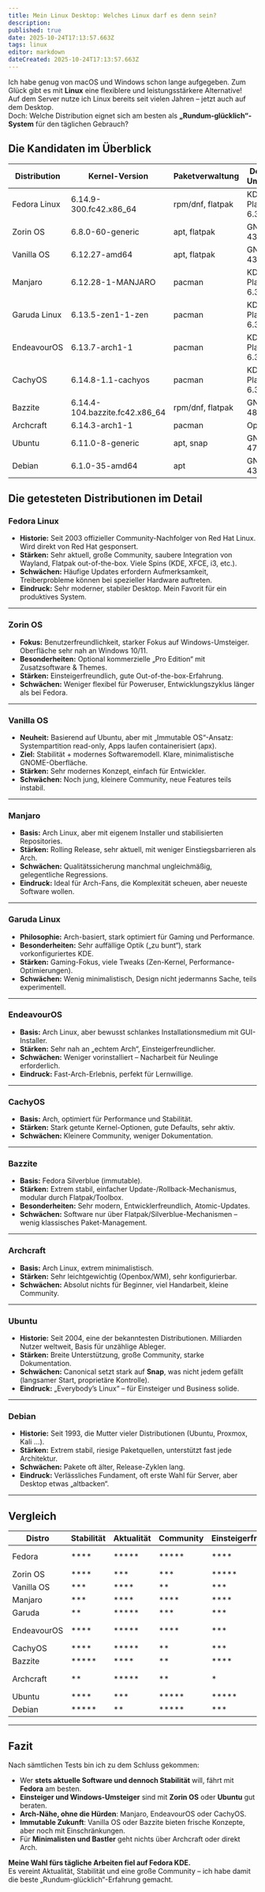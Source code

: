 ```yaml
---
title: Mein Linux Desktop: Welches Linux darf es denn sein?
description: 
published: true
date: 2025-10-24T17:13:57.663Z
tags: linux
editor: markdown
dateCreated: 2025-10-24T17:13:57.663Z
---
```



Ich habe genug von macOS und Windows schon lange aufgegeben. Zum Glück gibt es mit **Linux** eine flexiblere und leistungsstärkere Alternative!  
Auf dem Server nutze ich Linux bereits seit vielen Jahren – jetzt auch auf dem Desktop.  
Doch: Welche Distribution eignet sich am besten als **„Rundum-glücklich“-System** für den täglichen Gebrauch?  


## Die Kandidaten im Überblick  

| Distribution   | Kernel-Version                  | Paketverwaltung | Desktop-Umgebung    | Window-Manager |
|----------------|---------------------------------|----------------|---------------------|----------------|
| Fedora Linux   | 6.14.9-300.fc42.x86_64          | rpm/dnf, flatpak | KDE Plasma 6.3.5    | KWin           |
| Zorin OS       | 6.8.0-60-generic                | apt, flatpak   | GNOME 43.9          | Mutter         |
| Vanilla OS     | 6.12.27-amd64                   | apt, flatpak   | GNOME 43.9          | Mutter         |    
| Manjaro        | 6.12.28-1-MANJARO               | pacman         | KDE Plasma 6.3.5    | KWin           |
| Garuda Linux   | 6.13.5-zen1-1-zen               | pacman         | KDE Plasma 6.3.2    | KWin           |
| EndeavourOS    | 6.13.7-arch1-1                  | pacman         | KDE Plasma 6.3.3    | KWin           |
| CachyOS        | 6.14.8-1.1-cachyos              | pacman         | KDE Plasma 6.3.5    | KWin           |
| Bazzite        | 6.14.4-104.bazzite.fc42.x86_64  | rpm/dnf, flatpak | GNOME 48.1          | Mutter         |
| Archcraft      | 6.14.3-arch1-1                  | pacman         | Openbox             | Openbox        | 
| Ubuntu         | 6.11.0-8-generic                | apt, snap      | GNOME 47.0          | Mutter         |
| Debian         | 6.1.0-35-amd64                  | apt            | GNOME 43.9          | Mutter         |


## Die getesteten Distributionen im Detail  

### **Fedora Linux**  
- **Historie:** Seit 2003 offizieller Community-Nachfolger von Red Hat Linux. Wird direkt von Red Hat gesponsert.  
- **Stärken:** Sehr aktuell, große Community, saubere Integration von Wayland, Flatpak out-of-the-box. Viele Spins (KDE, XFCE, i3, etc.).  
- **Schwächen:** Häufige Updates erfordern Aufmerksamkeit, Treiberprobleme können bei spezieller Hardware auftreten.  
- **Eindruck:** Sehr moderner, stabiler Desktop. Mein Favorit für ein produktives System.  

---

### **Zorin OS**  
- **Fokus:** Benutzerfreundlichkeit, starker Fokus auf Windows-Umsteiger. Oberfläche sehr nah an Windows 10/11.  
- **Besonderheiten:** Optional kommerzielle „Pro Edition“ mit Zusatzsoftware & Themes.  
- **Stärken:** Einsteigerfreundlich, gute Out-of-the-box-Erfahrung.  
- **Schwächen:** Weniger flexibel für Poweruser, Entwicklungszyklus länger als bei Fedora.  

---

### **Vanilla OS**  
- **Neuheit:** Basierend auf Ubuntu, aber mit „Immutable OS“-Ansatz: Systempartition read-only, Apps laufen containerisiert (apx).  
- **Ziel:** Stabilität + modernes Softwaremodell. Klare, minimalistische GNOME-Oberfläche.  
- **Stärken:** Sehr modernes Konzept, einfach für Entwickler.  
- **Schwächen:** Noch jung, kleinere Community, neue Features teils instabil.  

---

### **Manjaro**  
- **Basis:** Arch Linux, aber mit eigenem Installer und stabilisierten Repositories.  
- **Stärken:** Rolling Release, sehr aktuell, mit weniger Einstiegsbarrieren als Arch.  
- **Schwächen:** Qualitätssicherung manchmal ungleichmäßig, gelegentliche Regressions.  
- **Eindruck:** Ideal für Arch-Fans, die Komplexität scheuen, aber neueste Software wollen.  

---

### **Garuda Linux**  
- **Philosophie:** Arch-basiert, stark optimiert für Gaming und Performance.  
- **Besonderheiten:** Sehr auffällige Optik („zu bunt“), stark vorkonfiguriertes KDE.  
- **Stärken:** Gaming-Fokus, viele Tweaks (Zen-Kernel, Performance-Optimierungen).  
- **Schwächen:** Wenig minimalistisch, Design nicht jedermanns Sache, teils experimentell.  

---

### **EndeavourOS**  
- **Basis:** Arch Linux, aber bewusst schlankes Installationsmedium mit GUI-Installer.  
- **Stärken:** Sehr nah an „echtem Arch“, Einsteigerfreundlicher.  
- **Schwächen:** Weniger vorinstalliert – Nacharbeit für Neulinge erforderlich.  
- **Eindruck:** Fast-Arch-Erlebnis, perfekt für Lernwillige.  

---

### **CachyOS**  
- **Basis:** Arch, optimiert für Performance und Stabilität.  
- **Stärken:** Stark getunte Kernel-Optionen, gute Defaults, sehr aktiv.  
- **Schwächen:** Kleinere Community, weniger Dokumentation.  

---

### **Bazzite**  
- **Basis:** Fedora Silverblue (immutable).  
- **Stärken:** Extrem stabil, einfacher Update-/Rollback-Mechanismus, modular durch Flatpak/Toolbox.  
- **Besonderheiten:** Sehr modern, Entwicklerfreundlich, Atomic-Updates.  
- **Schwächen:** Software nur über Flatpak/Silverblue-Mechanismen – wenig klassisches Paket-Management.  

---

### **Archcraft**  
- **Basis:** Arch Linux, extrem minimalistisch.  
- **Stärken:** Sehr leichtgewichtig (Openbox/WM), sehr konfigurierbar.  
- **Schwächen:** Absolut nichts für Beginner, viel Handarbeit, kleine Community.  

---

### **Ubuntu**  
- **Historie:** Seit 2004, eine der bekanntesten Distributionen. Milliarden Nutzer weltweit, Basis für unzählige Ableger.  
- **Stärken:** Breite Unterstützung, große Community, starke Dokumentation.  
- **Schwächen:** Canonical setzt stark auf **Snap**, was nicht jedem gefällt (langsamer Start, proprietäre Kontrolle).  
- **Eindruck:** „Everybody’s Linux“ – für Einsteiger und Business solide.  

---

### **Debian**  
- **Historie:** Seit 1993, die Mutter vieler Distributionen (Ubuntu, Proxmox, Kali …).  
- **Stärken:** Extrem stabil, riesige Paketquellen, unterstützt fast jede Architektur.  
- **Schwächen:** Pakete oft älter, Release-Zyklen lang.  
- **Eindruck:** Verlässliches Fundament, oft erste Wahl für Server, aber Desktop etwas „altbacken“.  

---

## Vergleich  

| Distro       | Stabilität | Aktualität | Community | Einsteigerfreundlich | Besonderheit                         |
|--------------|-----------|------------|-----------|----------------------|--------------------------------------|
| Fedora       | ****      | *****      | *****     | ****                 | Schnell neue Technologien integriert |
| Zorin OS     | ****      | ***        | ***       | *****                | Ideal für Windows-Umsteiger          |
| Vanilla OS   | ***       | ****       | **        | ***                  | Immutable Ansatz, modern             |
| Manjaro      | ***       | ****       | ****      | ****                 | Rolling Release, Arch-light          |
| Garuda       | **        | *****      | ***       | ***                  | Gaming & „bunt“                      |
| EndeavourOS  | ****      | *****      | ****      | ***                  | Arch-Nähe, dennoch Einsteigerfreundl.|
| CachyOS      | ****      | *****      | **        | ***                  | Performance-/Stabilitätsfokus        |
| Bazzite      | *****     | ****       | **        | ****                 | Immutable Fedora                     |
| Archcraft    | **        | *****      | **        | *                    | Minimalistisch, Hardcore-User        |
| Ubuntu       | ****      | ***        | *****     | *****                | Mainstream, Snap-Fokus               |
| Debian       | *****     | **         | *****     | ***                  | Klassisch, stabil, langlebig         |

---

## Fazit  

Nach sämtlichen Tests bin ich zu dem Schluss gekommen:  

- Wer **stets aktuelle Software und dennoch Stabilität** will, fährt mit **Fedora** am besten.  
- **Einsteiger und Windows-Umsteiger** sind mit **Zorin OS** oder **Ubuntu** gut beraten.  
- **Arch-Nähe, ohne die Hürden**: Manjaro, EndeavourOS oder CachyOS.  
- **Immutable Zukunft**: Vanilla OS oder Bazzite bieten frische Konzepte, aber noch mit Einschränkungen.  
- Für **Minimalisten und Bastler** geht nichts über Archcraft oder direkt Arch.  

**Meine Wahl fürs tägliche Arbeiten fiel auf Fedora KDE.**  
Es vereint Aktualität, Stabilität und eine große Community – ich habe damit die beste „Rundum-glücklich“-Erfahrung gemacht.  